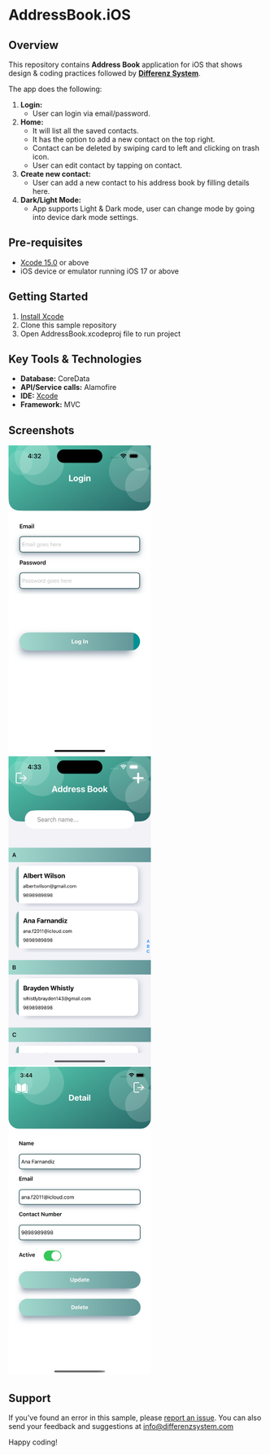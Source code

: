 # AddressBook.iOS

## Overview
This repository contains **Address Book** application for iOS that shows design & coding practices followed by **[Differenz System](http://www.differenzsystem.com/)**.

The app does the following:
1. **Login:** 
    - User can login via email/password. 
2. **Home:** 
    - It will list all the saved contacts. 
    - It has the option to add a new contact on the top right.
    - Contact can be deleted by swiping card to left and clicking on trash icon.
    - User can edit contact by tapping on contact.
3. **Create new contact:** 
    - User can add a new contact to his address book by filling details here.
4. **Dark/Light Mode:** 
    - App supports Light & Dark mode, user can change mode by going into device dark mode settings.

## Pre-requisites
- [Xcode 15.0](https://apps.apple.com/us/app/xcode/id497799835?mt=15) or above
- iOS device or emulator running iOS 17 or above

## Getting Started
1. [Install Xcode](https://developer.apple.com/xcode/)
2. Clone this sample repository
3. Open AddressBook.xcodeproj file to run project

## Key Tools & Technologies
- **Database:** CoreData 
- **API/Service calls:** Alamofire
- **IDE:** [Xcode](https://developer.apple.com/xcode/)
- **Framework:** MVC

## Screenshots
<img src="https://github.com/differenz-system/AddressBook.iOS/blob/master/ScreenShots/login.png" width="280"><img src="https://github.com/differenz-system/AddressBook.iOS/blob/master/ScreenShots/list.png" width="280"> <img src="https://github.com/differenz-system/AddressBook.iOS/blob/master/ScreenShots/detail.png" width="280"> 

## Support
If you've found an error in this sample, please [report an issue](https://github.com/differenz-system/AddressBook.Android/issues/new). You can also send your feedback and suggestions at info@differenzsystem.com

Happy coding!
